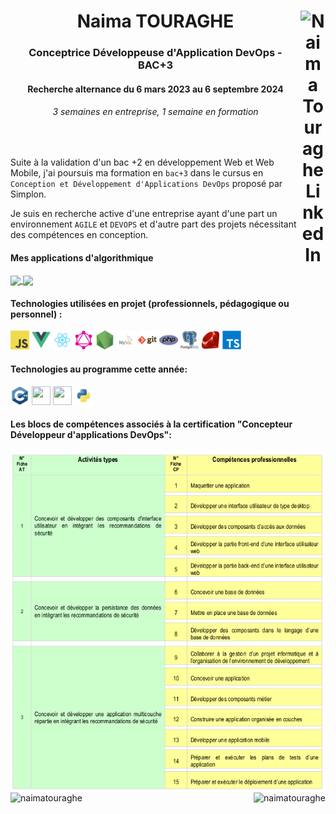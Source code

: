 <div align="center">
<h1 align="center">Naima TOURAGHE 
  <a href="https://www.linkedin.com/in/naima-touraghe/">
    <img align="right" alt="Naima Touraghe LinkedIn" width="40rem"  src="https://user-images.githubusercontent.com/80955884/208472617-0557c919-770e-49b6-8a99-5269762b4e84.png"/>
  </a>
</h1>
</div>

<h3 align="center">Conceptrice Développeuse d'Application DevOps - BAC+3</h3>
<h4 align="center">Recherche alternance du 6 mars 2023 au 6 septembre 2024</h4>
<h6 align="center">3 semaines en entreprise, 1 semaine en formation</h6>
<br/>

Suite à la validation d'un bac +2 en développement Web et Web Mobile, j'ai poursuis ma formation en `bac+3` dans le cursus en `Conception et Développement d'Applications DevOps` proposé par Simplon.

Je suis en recherche active d'une entreprise ayant d'une part un environnement `AGILE` et `DEVOPS` et d'autre part des projets nécessitant des compétences en conception. 


<h4 align="left">Mes applications d'algorithmique</h4>
<p align="left">
<a href="https://dev.to/mokkapps">
  <img align="center" src="https://encrypted-tbn0.gstatic.com/images?q=tbn:ANd9GcRz6tpLhyngOAIEKxzvNX3hrXLVowd3k6qc5w&usqp=CAU" height=25>
</a>
<a href="https://dev.to/mokkapps">
  <img align="center" src="https://www.codewars.com/packs/assets/logo.61192cf7.svg" height=25>
</a>
 </p>

<h4 align="left">Technologies utilisées en projet (professionnels, pédagogique ou personnel) :</h4>
<p align="left">

<code><img  height="30px" width="30px" src="https://raw.githubusercontent.com/github/explore/80688e429a7d4ef2fca1e82350fe8e3517d3494d/topics/javascript/javascript.png"></code>
<code><img height="30px" width="30px" src="https://raw.githubusercontent.com/github/explore/80688e429a7d4ef2fca1e82350fe8e3517d3494d/topics/vue/vue.png"></code>
<code><img height="30px" width="30px" src="https://raw.githubusercontent.com/github/explore/80688e429a7d4ef2fca1e82350fe8e3517d3494d/topics/react/react.png"></code>
<code><img height="30px" width="30px" src="https://raw.githubusercontent.com/github/explore/5c058a388828bb5fde0bcafd4bc867b5bb3f26f3/topics/graphql/graphql.png"></code>
<code><img height="30px" width="30px" src="https://raw.githubusercontent.com/github/explore/80688e429a7d4ef2fca1e82350fe8e3517d3494d/topics/nodejs/nodejs.png"></code>
<code><img height="30px" width="30px" src="https://raw.githubusercontent.com/github/explore/80688e429a7d4ef2fca1e82350fe8e3517d3494d/topics/mysql/mysql.png"></code>
<code><img height="30px" width="30px" src="https://raw.githubusercontent.com/github/explore/80688e429a7d4ef2fca1e82350fe8e3517d3494d/topics/git/git.png"></code>
<code><img height="30px" width="30px" src="https://raw.githubusercontent.com/devicons/devicon/master/icons/php/php-original.svg"></code>
<code><img height="30px" width="30px" src="https://raw.githubusercontent.com/devicons/devicon/master/icons/postgresql/postgresql-original-wordmark.svg"></code>
<code><img height="30px" width="30px" src="https://raw.githubusercontent.com/devicons/devicon/master/icons/ruby/ruby-original.svg"></code>
<code><img height="30px" width="30px" src="https://raw.githubusercontent.com/devicons/devicon/master/icons/typescript/typescript-original.svg"></code>
</p>

<h4 align="left">Technologies au programme cette année:</h4>
<code><img height="30px" width="30px" src="https://raw.githubusercontent.com/github/explore/80688e429a7d4ef2fca1e82350fe8e3517d3494d/topics/cpp/cpp.png"></code>
<code><img height="30px" width="30px" src="https://spng.pngfind.com/pngs/s/74-744402_java-logo-png-transparent-svg-vector-freebie-supply.png"></code>
<code><img height="30px" width="30px" src="https://www.vyrazu.com/wp-content/uploads/2021/01/iconfinder_21_Angular_logo_logos_4373284.svg"></code>
<code><img height="30px" width="30px" src="https://raw.githubusercontent.com/github/explore/80688e429a7d4ef2fca1e82350fe8e3517d3494d/topics/python/python.png"></code>

<h4 align="left">Les blocs de compétences associés à la certification "Concepteur Développeur d'applications DevOps":</h4>

<img align="left" src="./REAC.png" alt="REAC" />


<img align="left" src="https://github-readme-stats.vercel.app/api/top-langs?username=naimatouraghe&show_icons=true&locale=en&layout=compact" alt="naimatouraghe" />

<img align="right" src="https://github-readme-stats.vercel.app/api?username=naimatouraghe&show_icons=true&locale=en" alt="naimatouraghe" />
